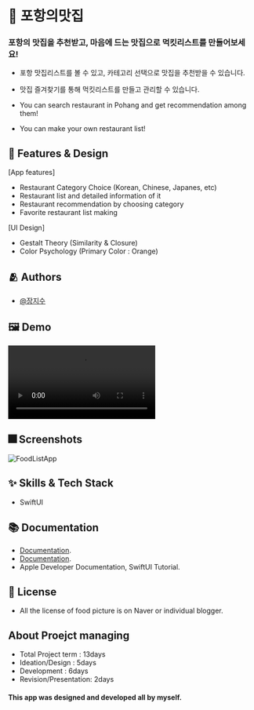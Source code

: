 

# :iphone: 포항의맛집
### 포항의 맛집을 추천받고, 마음에 드는 맛집으로 먹킷리스트를 만들어보세요!

- 포항 맛집리스트를 볼 수 있고, 카테고리 선택으로 맛집을 추천받을 수 있습니다.
- 맛집 즐겨찾기를 통해 먹킷리스트를 만들고 관리할 수 있습니다.

   
- You can search restaurant in Pohang and get recommendation among them!
- You can make your own restaurant list!


## :pushpin: Features & Design

[App features]
- Restaurant Category Choice (Korean, Chinese, Japanes, etc)
- Restaurant list and detailed information of it
- Restaurant recommendation by choosing category 
- Favorite restaurant list making

[UI Design]
- Gestalt Theory (Similarity & Closure)
- Color Psychology (Primary Color : Orange)


## :people_hugging: Authors

- [@장지수](https://github.com/Rookie0031/)

## :framed_picture: Demo

![Demo_](https://user-images.githubusercontent.com/103009135/167295208-ab3a14dc-d9fa-4218-a70b-a090c697f26e.mp4)




## :fireworks: Screenshots

![FoodListApp](https://user-images.githubusercontent.com/103009135/167294897-a332ac1e-31d5-4c36-8140-38bf3f7a2727.png )



## :sparkles: Skills & Tech Stack
- SwiftUI

## :books: Documentation

- [Documentation](https://github.com/MMMIIIN/Gominsee). 
- [Documentation](https://github.com/MMMIIIN/wwdc2022). 
- Apple Developer Documentation, SwiftUI Tutorial. 
 


## :lock_with_ink_pen: License
- All the license of food picture is on Naver or individual blogger.

## About Proejct managing
- Total Project term : 13days
- Ideation/Design : 5days
- Development : 6days
- Revision/Presentation: 2days

#### This app was designed and developed all by myself.
